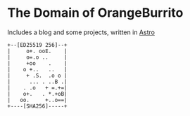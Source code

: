 # The Domain of OrangeBurrito

Includes a blog and some projects, written in [Astro](https://astro.build)

```
+--[ED25519 256]--+
|     o+. ooE.    |
|     o=.o ..     |
|     +oo    .    |
|    o +..   ..   |
|     + .S.  .o o |
|      ... . ..B .|
|    . .o   + =.+=|
|    o+.   . *.+oB|
|   oo.     +..o==|
+----[SHA256]-----+
```